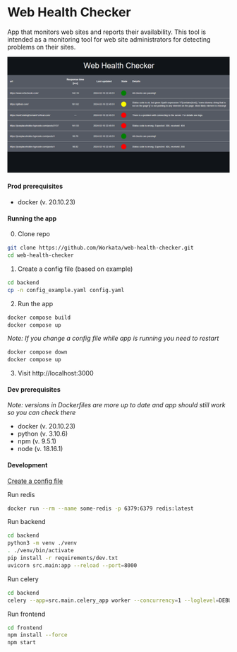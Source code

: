 # Web Health Checker

App that monitors web sites and reports their availability. This tool is intended as a monitoring tool for web site administrators for detecting problems on their sites.


<p align="center">
  <img src="imgs/front_ss.png"  alt="ui"/>
</p>

#### Prod prerequisites
- docker (v. 20.10.23)

#### Running the app

0. Clone repo

```sh
git clone https://github.com/Workata/web-health-checker.git
cd web-health-checker
```

1. Create a config file (based on example)
```sh
cd backend
cp -n config_example.yaml config.yaml
```

2. Run the app
```sh
docker compose build
docker compose up
```

*Note: If you change a config file while app is running you need to restart*
```sh
docker compose down
docker compose up
```

3. Visit http://localhost:3000

#### Dev prerequisites
*Note: versions in Dockerfiles are more up to date and app should still work so you can check there*
- docker (v. 20.10.23)
- python (v. 3.10.6)
- npm (v. 9.5.1)
- node (v. 18.16.1)

#### Development

[Create a config file](#running-the-app)

Run redis
```sh
docker run --rm --name some-redis -p 6379:6379 redis:latest
```

Run backend
```sh
cd backend
python3 -m venv ./venv
. ./venv/bin/activate
pip install -r requirements/dev.txt
uvicorn src.main:app --reload --port=8000
```

Run celery
```sh
cd backend
celery --app=src.main.celery_app worker --concurrency=1 --loglevel=DEBUG
```


Run frontend
```sh
cd frontend
npm install --force
npm start
```
